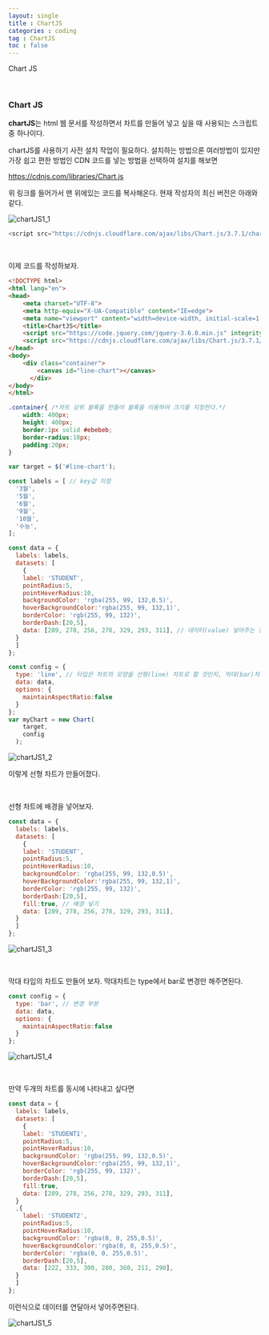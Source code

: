 ```yaml
---
layout: single
title : ChartJS
categories : coding
tag : ChartJS
toc : false
---
```


Chart JS

<br>

### Chart JS

**chartJS**는 html 웹 문서를 작성하면서 차트를 만들어 넣고 싶을 때 사용되는 스크립트중 하나이다.

chartJS를 사용하기 사전 설치 작업이 필요하다.  설치하는 방법으론 여러방법이 있지만 가장 쉽고 편한 방법인 CDN 코드를 넣는 방법을 선택하여 설치를 해보면

https://cdnjs.com/libraries/Chart.js

위 링크를 들어가서 맨 위에있는 코드를 복사해온다. 현재 작성자의 최신 버전은 아래와 같다.

![chartJS1_1](https://github.com/YUNCHANYEONG/YUNCHANYEONG.github.io/blob/master/assets/images/coding_img/chartJS1_1.JPG?raw=true)

```javascript
<script src="https://cdnjs.cloudflare.com/ajax/libs/Chart.js/3.7.1/chart.min.js" integrity="sha512-QSkVNOCYLtj73J4hbmVoOV6KVZuMluZlioC+trLpewV8qMjsWqlIQvkn1KGX2StWvPMdWGBqim1xlC8krl1EKQ==" crossorigin="anonymous" referrerpolicy="no-referrer"></script>
```



<br>

이제 코드를  작성하보자.

```html
<!DOCTYPE html>
<html lang="en">
<head>
    <meta charset="UTF-8">
    <meta http-equiv="X-UA-Compatible" content="IE=edge">
    <meta name="viewport" content="width=device-width, initial-scale=1.0">
    <title>ChartJS</title>
    <script src="https://code.jquery.com/jquery-3.6.0.min.js" integrity="sha256-/xUj+3OJU5yExlq6GSYGSHk7tPXikynS7ogEvDej/m4=" crossorigin="anonymous"></script>
    <script src="https://cdnjs.cloudflare.com/ajax/libs/Chart.js/3.7.1/chart.min.js" integrity="sha512-QSkVNOCYLtj73J4hbmVoOV6KVZuMluZlioC+trLpewV8qMjsWqlIQvkn1KGX2StWvPMdWGBqim1xlC8krl1EKQ==" crossorigin="anonymous" referrerpolicy="no-referrer"></script>
</head>
<body>
    <div class="container">  
        <canvas id="line-chart"></canvas>
      </div>
</body>
</html>
```

```css
.container{ /*차트 상위 블록을 만들어 블록을 이용하여 크기를 지정한다.*/
    width: 400px;
    height: 400px;
    border:1px solid #ebebeb;
    border-radius:10px;
    padding:20px;
}
```

```javascript
var target = $('#line-chart');

const labels = [ // key값 지정
  '3월',
  '5월',
  '6월',
  '9월',
  '10월',
  '수능',
];

const data = {
  labels: labels,
  datasets: [
    {
    label: 'STUDENT',
    pointRadius:5,
    pointHoverRadius:10,
    backgroundColor: 'rgba(255, 99, 132,0.5)',
    hoverBackgroundColor:'rgba(255, 99, 132,1)',
    borderColor: 'rgb(255, 99, 132)',
    borderDash:[20,5],
    data: [289, 278, 256, 278, 329, 293, 311], // 데이터(value) 넣어주는 장소
  }
  ]
};

const config = {
  type: 'line', // 타입은 차트의 모양을 선형(line) 차트로 할 것인지, 막대(bar)차트로 할 것인지 설정 가능하다. 
  data: data,
  options: {
    maintainAspectRatio:false
  }
};
var myChart = new Chart(
    target,
    config
  );
```

![chartJS1_2](https://github.com/YUNCHANYEONG/YUNCHANYEONG.github.io/blob/master/assets/images/coding_img/chartJS1_2.JPG?raw=true)

이렇게 선형 차트가 만들어졌다.

<br>

선형 차트에 배경을 넣어보자.

```javascript
const data = {
  labels: labels,
  datasets: [
    {
    label: 'STUDENT',
    pointRadius:5,
    pointHoverRadius:10,
    backgroundColor: 'rgba(255, 99, 132,0.5)',
    hoverBackgroundColor:'rgba(255, 99, 132,1)',
    borderColor: 'rgb(255, 99, 132)',
    borderDash:[20,5],
    fill:true, // 배경 넣기
    data: [289, 278, 256, 278, 329, 293, 311],
  }
  ]
};
```

![chartJS1_3](https://github.com/YUNCHANYEONG/YUNCHANYEONG.github.io/blob/master/assets/images/coding_img/chartJS1_3.JPG?raw=true)

<br>

막대 타입의 차트도 만들어 보자. 막대차트는 type에서 bar로 변경만 해주면된다.

```javascript
const config = {
  type: 'bar', // 변경 부분
  data: data,
  options: {
    maintainAspectRatio:false
  }
};
```

![chartJS1_4](https://github.com/YUNCHANYEONG/YUNCHANYEONG.github.io/blob/master/assets/images/coding_img/chartJS1_4.JPG?raw=true)

<br>

만약 두개의 차트를 동시에 나타내고 싶다면

```javascript
const data = {
  labels: labels,
  datasets: [
    {
    label: 'STUDENT1',
    pointRadius:5,
    pointHoverRadius:10,
    backgroundColor: 'rgba(255, 99, 132,0.5)',
    hoverBackgroundColor:'rgba(255, 99, 132,1)',
    borderColor: 'rgb(255, 99, 132)',
    borderDash:[20,5],
    fill:true,
    data: [289, 278, 256, 278, 329, 293, 311],
  }
  ,{
    label: 'STUDENT2',
    pointRadius:5,
    pointHoverRadius:10,
    backgroundColor: 'rgba(0, 0, 255,0.5)',
    hoverBackgroundColor:'rgba(0, 0, 255,0.5)',
    borderColor: 'rgba(0, 0, 255,0.5)',
    borderDash:[20,5],
    data: [222, 333, 300, 280, 360, 211, 290],
  }
  ]
};
```

이런식으로 데이터를 연달아서 넣어주면된다.

![chartJS1_5](https://github.com/YUNCHANYEONG/YUNCHANYEONG.github.io/blob/master/assets/images/coding_img/chartJS1_5.JPG?raw=true)

